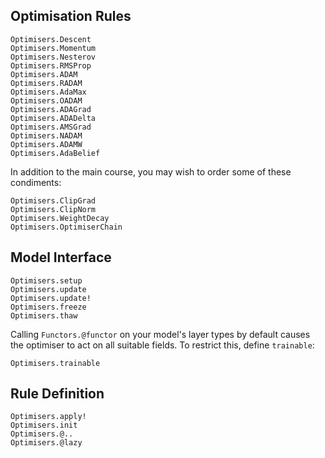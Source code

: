 
## Optimisation Rules

```@docs
Optimisers.Descent
Optimisers.Momentum
Optimisers.Nesterov
Optimisers.RMSProp
Optimisers.ADAM
Optimisers.RADAM
Optimisers.AdaMax
Optimisers.OADAM
Optimisers.ADAGrad
Optimisers.ADADelta
Optimisers.AMSGrad
Optimisers.NADAM
Optimisers.ADAMW
Optimisers.AdaBelief
```

In addition to the main course, you may wish to order some of these condiments:

```@docs
Optimisers.ClipGrad
Optimisers.ClipNorm
Optimisers.WeightDecay
Optimisers.OptimiserChain
```

## Model Interface

```@docs
Optimisers.setup
Optimisers.update
Optimisers.update!
Optimisers.freeze
Optimisers.thaw
```

Calling `Functors.@functor` on your model's layer types by default causes the
optimiser to act on all suitable fields. To restrict this, define `trainable`:

```@docs
Optimisers.trainable
```

## Rule Definition

```@docs
Optimisers.apply!
Optimisers.init
Optimisers.@..
Optimisers.@lazy
```
